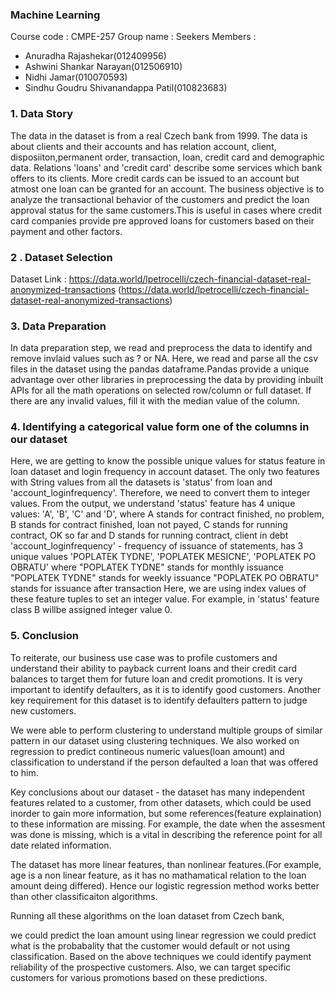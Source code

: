 ### Machine Learning

Course code : CMPE-257 Group name : Seekers
Members :
* Anuradha Rajashekar(012409956)
* Ashwini Shankar Narayan(012506910)
* Nidhi Jamar(010070593)
* Sindhu Goudru Shivanandappa Patil(010823683)

### 1. Data Story
The data in the dataset is from a real Czech bank from 1999. The data is about clients and their
accounts and has relation account, client, disposiiton,permanent order, transaction, loan, credit card
and demographic data. Relations 'loans' and 'credit card' describe some services which bank offers
to its clients. More credit cards can be issued to an account but atmost one loan can be granted for
an account. The business objective is to analyze the transactional behavior of the customers and
predict the loan approval status for the same customers.This is useful in cases where credit card
companies provide pre approved loans for customers based on their payment and other factors.

### 2 . Dataset Selection
Dataset Link : https://data.world/lpetrocelli/czech-financial-dataset-real-anonymized-transactions
(https://data.world/lpetrocelli/czech-financial-dataset-real-anonymized-transactions)

### 3. Data Preparation
In data preparation step, we read and preprocess the data to identify and remove invlaid values such
as ? or NA. Here, we read and parse all the csv files in the dataset using the pandas
dataframe.Pandas provide a unique advantage over other libraries in preprocessing the data by
providing inbuilt APIs for all the math operations on selected row/column or full dataset. If there are
any invalid values, fill it with the median value of the column.

### 4. Identifying a categorical value form one of the columns in our dataset
Here, we are getting to know the possible unique values for status feature in loan dataset and login
frequency in account dataset. The only two features with String values from all the datasets is
'status' from loan and 'account_loginfrequency'. Therefore, we need to convert them to integer
values. From the output, we understand 'status' feature has 4 unique values: 'A', 'B', 'C' and 'D',
where A stands for contract finished, no problem, B stands for contract finished, loan not payed, C
stands for running contract, OK so far and D stands for running contract, client in debt
'account_loginfrequency' - frequency of issuance of statements, has 3 unique values 'POPLATEK
TYDNE', 'POPLATEK MESICNE', 'POPLATEK PO OBRATU' where "POPLATEK TYDNE" stands for
monthly issuance "POPLATEK TYDNE" stands for weekly issuance "POPLATEK PO OBRATU"
stands for issuance after transaction Here, we are using index values of these feature tuples to set an integer value. For example, in 'status' feature class B willbe assigned integer value 0.

### 5. Conclusion
To reiterate, our business use case was to profile customers and understand their ability to payback current loans and their credit card balances to target them for future loan and credit promotions. It is very important to identify defaulters, as it is to identify good customers. Another key requirement for this dataset is to identify defaulters pattern to judge new customers.

We were able to perform clustering to understand multiple groups of similar pattern in our dataset using clustering techniques. We also worked on regression to predict contineous numeric values(loan amount) and classification to understand if the person defaulted a loan that was offered to him.

Key conclusions about our dataset - the dataset has many independent features related to a customer, from other datasets, which could be used inorder to gain more information, but some references(feature explaination) to these information are missing. For example, the date when the assesment was done is missing, which is a vital in describing the reference point for all date related information.

The dataset has more linear features, than nonlinear features.(For example, age is a non linear feature, as it has no mathamatical relation to the loan amount deing differed). Hence our logistic regression method works better than other classificaiton algorithms.

Running all these algorithms on the loan dataset from Czech bank,

we could predict the loan amount using linear regression
we could predict what is the probabality that the customer would default or not using classification.
Based on the above techniques we could identify payment reliability of the prospective customers.
Also, we can target specific customers for various promotions based on these predictions.
